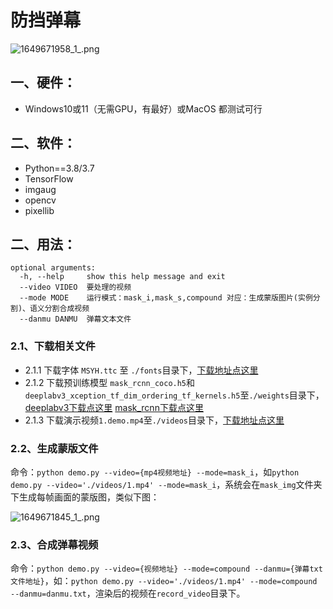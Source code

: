  # 防挡弹幕

![1649671958_1_.png](https://s2.loli.net/2022/04/11/P3jD9ukh576tNln.png)




## 一、硬件：

* Windows10或11（无需GPU，有最好）或MacOS 都测试可行

## 二、软件：

* Python==3.8/3.7
* TensorFlow
* imgaug
* opencv 
* pixellib

## 二、用法：

```
optional arguments:
  -h, --help     show this help message and exit
  --video VIDEO  要处理的视频
  --mode MODE    运行模式：mask_i,mask_s,compound 对应：生成蒙版图片(实例分割)、语义分割合成视频
  --danmu DANMU  弹幕文本文件
```



### 2.1、下载相关文件

* 2.1.1 下载字体 `MSYH.ttc` 至 `./fonts`目录下，[下载地址点这里](https://github.com/Xnhyacinth/xnhyacinth/releases/tag/Fonts)
* 2.1.2 下载预训练模型 `mask_rcnn_coco.h5`和`deeplabv3_xception_tf_dim_ordering_tf_kernels.h5`至`./weights`目录下，[deeplabv3下载点这里](https://download.csdn.net/download/ixuyn/85194774?spm=1001.2014.3001.5503)  [mask_rcnn下载点这里](https://download.csdn.net/download/ixuyn/85194933)
* 2.1.3 下载演示视频`1.demo.mp4`至`./videos`目录下，[下载地址点这里](https://github.com/Xnhyacinth/xnhyacinth/releases/tag/Media)

### 2.2、生成蒙版文件

命令：`python demo.py --video={mp4视频地址} --mode=mask_i`，如`python demo.py --video='./videos/1.mp4' --mode=mask_i`，系统会在`mask_img`文件夹下生成每帧画面的蒙版图，类似下图：

![1649671845_1_.png](https://s2.loli.net/2022/04/11/dMIZlPJkpEHsuGU.png)



### 2.3、合成弹幕视频

命令：`python demo.py --video={视频地址} --mode=compound --danmu={弹幕txt文件地址}`，如：`python demo.py --video='./videos/1.mp4' --mode=compound --danmu=danmu.txt`，渲染后的视频在`record_video`目录下。



